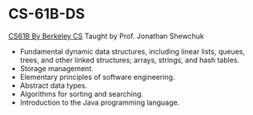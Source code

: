 # CS-61B-DS
[CS61B By Berkeley CS](https://people.eecs.berkeley.edu/~jrs/61b/)
Taught by Prof. Jonathan Shewchuk

- Fundamental dynamic data structures, including linear lists, queues, trees, and other linked structures; arrays, strings, and hash tables. 
- Storage management. 
- Elementary principles of software engineering. 
- Abstract data types. 
- Algorithms for sorting and searching. 
- Introduction to the Java programming language.

